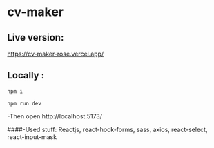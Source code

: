 # cv-maker

## Live version:

https://cv-maker-rose.vercel.app/

## Locally :

```
npm i

npm run dev

```

-Then open http://localhost:5173/

####-Used stuff: Reactjs, react-hook-forms, sass, axios, react-select, react-input-mask 
